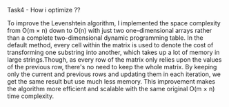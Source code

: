Task4 - How i optimize ??


To improve the Levenshtein algorithm, I implemented the space complexity from O(m × n) down to O(n) with just two one-dimensional arrays rather than a complete two-dimensional dynamic programming table.
In the default method, every cell within the matrix is used to denote the cost of transforming one substring into another, which takes up a lot of memory in large strings.Though, as every row of the matrix only relies upon the values of the previous row, there's no need to keep the whole matrix.
By keeping only the current and previous rows and updating them in each iteration, we get the same result but use much less memory. This improvement makes the algorithm more efficient and scalable with the same original O(m × n) time complexity.